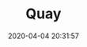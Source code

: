 ---
date: "2020-04-04 20:31:57"
title: "Quay"
address: "Upper Level, Overseas Passenger Terminal, The Rocks, Sydney 2000"
city: "Sydney"
voucher_link: "https://www.quay.com.au/gift-vouchers/"
delivery_link: ""
image: "https://www.quay.com.au/wp-content/uploads/2019/07/Marron-and-Flowers.jpg"
---